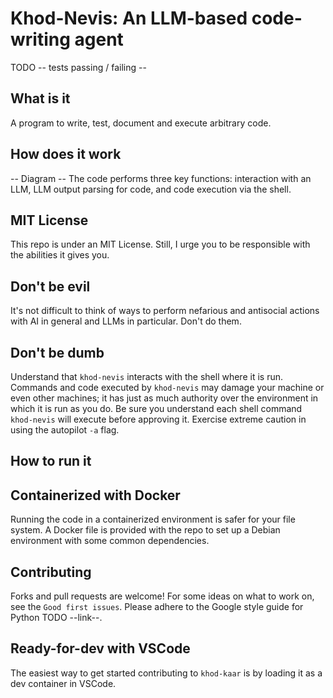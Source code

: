 # Khod-Nevis: An LLM-based code-writing agent

TODO -- tests passing / failing -- 

## What is it
A program to write, test, document and execute arbitrary code.

## How does it work
-- Diagram --
The code performs three key functions: interaction with an LLM, LLM output parsing for code, and code execution via the shell.


## MIT License
This repo is under an MIT License. Still, I urge you to be responsible with the abilities it gives you.

## Don't be evil
It's not difficult to think of ways to perform nefarious and antisocial actions with AI in general and LLMs in particular. Don't do them.

## Don't be dumb
Understand that `khod-nevis` interacts with the shell where it is run. Commands and code executed by `khod-nevis` may damage your machine or even other machines; it has just as much authority over the environment in which it is run as you do. Be sure you understand each shell command `khod-nevis` will execute before approving it. Exercise extreme caution in using the autopilot `-a` flag.

## How to run it


## Containerized with Docker
Running the code in a containerized environment is safer for your file system. A Docker file is provided with the repo to set up a Debian environment with some common dependencies.

## Contributing
Forks and pull requests are welcome! For some ideas on what to work on, see the `Good first issues`. Please adhere to the Google style guide for Python TODO --link--.

## Ready-for-dev with VSCode
The easiest way to get started contributing to `khod-kaar` is by loading it as a dev container in VSCode. 


